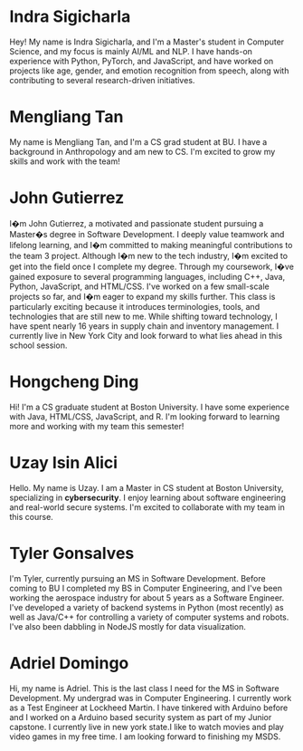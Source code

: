 <h1>Indra Sigicharla</h1>

Hey! My name is Indra Sigicharla, and I'm a Master's student in Computer Science, and my focus is mainly AI/ML and NLP. I have hands-on experience with Python, PyTorch, and JavaScript, and have worked on projects like age, gender, and emotion recognition from speech, along with contributing to several research-driven initiatives.

<h1>Mengliang Tan</h1>

My name is Mengliang Tan, and I'm a CS grad student at BU. I have a background in Anthropology and am new to CS. I'm excited to grow my skills and work with the team!


<h1>John Gutierrez</h1>

I�m John Gutierrez, a motivated and passionate student pursuing a Master�s degree in Software Development. I deeply value teamwork and lifelong learning, and I�m committed to making meaningful contributions to the team 3 project. Although I�m new to the tech industry, I�m excited to get into the field once I complete my degree. Through my coursework, I�ve gained exposure to several programming languages, including C++, Java, Python, JavaScript, and HTML/CSS. I've worked on a few small-scale projects so far, and I�m eager to expand my skills further. This class is particularly exciting because it introduces terminologies, tools, and technologies that are still new to me. While shifting toward technology, I have spent nearly 16 years in supply chain and inventory management. I currently live in New York City and look forward to what lies ahead in this school session.

<h1>Hongcheng Ding</h1>

Hi! I'm a CS graduate student at Boston University. I have some experience with Java, HTML/CSS, JavaScript, and R. I'm looking forward to learning more and working with my team this semester!

<h1>Uzay Isin Alici</h1>
Hello. My name is Uzay. I am a Master in CS student at Boston University, specializing in <strong>cybersecurity</strong>. I enjoy learning about software engineering and real-world secure systems. I'm excited to collaborate with my team in this course.

<h1>Tyler Gonsalves</h1>
I'm Tyler, currently pursuing an MS in Software Development. Before coming to BU I completed my BS in Computer Engineering, and I've been working the aerospace industry for about 5 years as a Software Engineer. I've developed a variety of backend systems in Python (most recently) as well as Java/C++ for controlling a variety of computer systems and robots. I've also been dabbling in NodeJS mostly for data visualization.


<h1>Adriel Domingo</h1>
Hi, my name is Adriel. This is the last class I need for the MS in Software Development. My undergrad was in Computer Engineering. I currently work as a Test Engineer at Lockheed Martin. I have tinkered with Arduino before and I worked on a Arduino based security system as part of my Junior capstone. I currently live in new york state.I like to watch movies and play video games in my free time. I am looking forward to finishing my MSDS. 


